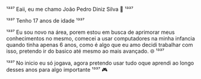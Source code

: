 ¹³³⁷ Eaii, eu me chamo João Pedro Diniz Silva 👋 ¹³³⁷

¹³³⁷    Tenho 17 anos de idade ¹³³⁷ 

¹³³⁷ Eu sou novo na área, porem estou em busca de aprimorar meus conhecimentos no mesmo, comecei a usar computadores na minha infancia quando tinha apenas 6 anos, como é algo que eu amo decidi trabalhar com isso, pretendo ir do basico até mesmo ao mais avançado. 🌐 ¹³³⁷

¹³³⁷ No inicio eu só jogava, agora pretendo usar tudo oque aprendi ao longo desses anos para algo importante ¹³³⁷ 🎮
